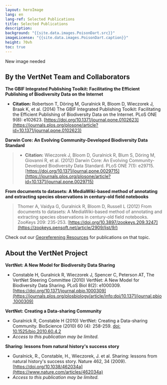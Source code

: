 ```yaml
--- 
layout: heroImage
lang: en
lang-ref: Selected Publications
title: Selected Publications
description: 
background: "{{site.data.images.PoisonDart.src}}"
imageLicense: "{{site.data.images.PoisonDart.caption}}"
height: 70vh
toc: true
---
```


New image needed

## By the VertNet Team and Collaborators

**The GBIF Integrated Publishing Toolkit: Facilitating the Efficient Publishing of Biodiversity Data on the Internet**
  - **Citation:** Robertson T, Döring M, Guralnick R, Bloom D, Wieczorek J, Braak K, et al. (2014) The GBIF Integrated Publishing Toolkit: Facilitating the Efficient Publishing of Biodiversity Data on the Internet. PLoS ONE 9(8): e102623. [https://doi.org/10.1371/journal.pone.0102623](https://journals.plos.org/plosone/article?id=10.1371/journal.pone.0102623)

**Darwin Core: An Evolving Community-Developed Biodiversity Data Standard**
>  - **Citation:** Wieczorek J, Bloom D, Guralnick R, Blum S, Döring M, Giovanni R, et al. (2012) Darwin Core: An Evolving Community-Developed Biodiversity Data Standard. PLoS ONE 7(1): e29715. [https://doi.org/10.1371/journal.pone.0029715](https://journals.plos.org/plosone/article?id=10.1371/journal.pone.0029715)

**From documents to datasets: A MediaWiki-based method of annotating and extracting species observations in century-old field notebooks**
> Thomer A, Vaidya G, Guralnick R, Bloom D, Russell L (2012) From documents to datasets: A MediaWiki-based method of annotating and extracting species observations in century-old field notebooks. ZooKeys 209: 235-253. [https://doi.org/10.3897/zookeys.209.3247](https://zookeys.pensoft.net/article/2909/list/9/)

Check out our [Georeferening Resources](https://hp-vertnet-plus.gbif-staging.org/resources/help/#georeferencing-resources) for publications on that topic.


## About the VertNet Project

**VertNet: A New Model for Biodiversity Data Sharing**
  - Constable H, Guralnick R, Wieczorek J, Spencer C, Peterson AT, The VertNet Steering Committee (2010) VertNet: A New Model for Biodiversity Data Sharing. PLoS Biol 8(2): e1000309. [https://doi.org/10.1371/journal.pbio.1000309](https://journals.plos.org/plosbiology/article/info:doi/10.1371/journal.pbio.1000309)

**VertNet: Creating a Data-sharing Community**
  - Guralnick R, Constable H (2010) VertNet: Creating a Data-sharing Community. BioScience (2010) 60 (4): 258-259. [doi: 10.1525/bio.2010.60.4.2](https://academic.oup.com/bioscience/article/60/4/258/225916?login=false)
  - *Access to this publication may be limited.*

**Sharing: lessons from natural history's success story**
  - Guralnick, R., Constable, H., Wieczorek, J. et al. Sharing: lessons from natural history's success story. Nature 462, 34 (2009). [https://doi.org/10.1038/462034a](https://www.nature.com/articles/462034a)
  - *Access to this publication may be limited.*
